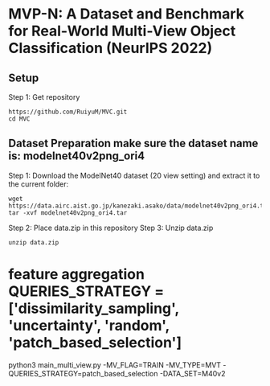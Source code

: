 # MVP-N: A Dataset and Benchmark for Real-World Multi-View Object Classification (NeurIPS 2022)

## Setup
Step 1: Get repository 
```
https://github.com/RuiyuM/MVC.git
cd MVC
```
## Dataset Preparation make sure the dataset name is: modelnet40v2png_ori4
Step 1: Download the ModelNet40 dataset (20 view setting) and extract it to the current folder:
```
wget https://data.airc.aist.go.jp/kanezaki.asako/data/modelnet40v2png_ori4.tar
tar -xvf modelnet40v2png_ori4.tar
```
Step 2: Place data.zip in this repository 
Step 3: Unzip data.zip 
```
unzip data.zip
```
# feature aggregation QUERIES_STRATEGY = ['dissimilarity_sampling', 'uncertainty', 'random', 'patch_based_selection']
python3 main_multi_view.py -MV_FLAG=TRAIN -MV_TYPE=MVT -QUERIES_STRATEGY=patch_based_selection -DATA_SET=M40v2

